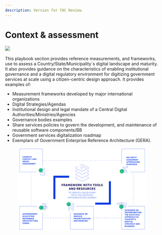 ```yaml
---
description: Version for TAC Review
---
```


# Context & assessment

![](../../.gitbook/assets/Playbook\_01.png)

This playbook section provides reference measurements, and frameworks, use to assess a Country/State/Municipality´s digital landscape and maturity.  It also provides guidance on the characteristics of enabling institutional governance and a digital regulatory environment for digitizing government services at scale using a citizen-centric design approach. It provides examples of:&#x20;

* Measurement frameworks developed by major international organizations&#x20;
* Digital Strategies/Agendas&#x20;
* Institutional design and legal mandate of a Central Digital Authorities/Ministries/Agencies &#x20;
* Governance bodies examples&#x20;
* Share services policies to govern the development, and maintenance of reusable software components/BB
* Government services digitalization roadmap
* Exemplars of Government Enterprise Reference Architecture (GERA). &#x20;

<figure><img src="../../.gitbook/assets/6. Digital Strategy and Governance (2).jpg" alt=""><figcaption></figcaption></figure>

